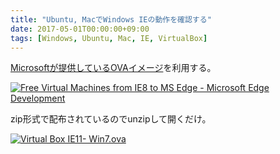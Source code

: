 ```yaml
---
title: "Ubuntu, MacでWindows IEの動作を確認する"
date: 2017-05-01T00:00:00+09:00
tags: [Windows, Ubuntu, Mac, IE, VirtualBox]
---
```


[Microsoftが提供しているOVAイメージ](https://developer.microsoft.com/en-us/microsoft-edge/tools/vms/)を利用する。

[![Free Virtual Machines from IE8 to MS Edge - Microsoft Edge Development](/images/1493620616-dl.png)](/images/1493620616-dl.png)

zip形式で配布されているのでunzipして開くだけ。

[![Virtual Box IE11- Win7.ova](/images/1493620616-vb.png)](/images/1493620616-vb.png)
